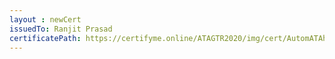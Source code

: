 ```yaml
--- 
layout : newCert 
issuedTo: Ranjit Prasad 
certificatePath: https://certifyme.online/ATAGTR2020/img/cert/AutomATAhon/RanjitPrasad_15ec8.png
--- 
```

